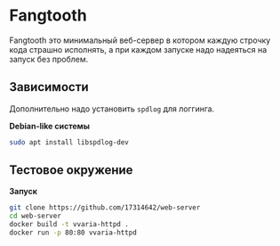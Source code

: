 # Fangtooth

Fangtooth это минимальный веб-сервер в котором каждую строчку кода страшно исполнять, а при каждом запуске надо надеяться на запуск без проблем.

## Зависимости

Дополнительно надо установить `spdlog` для логгинга.

**Debian-like системы**
```bash
sudo apt install libspdlog-dev
```

## Тестовое окружение

**Запуск**
```bash
git clone https://github.com/17314642/web-server
cd web-server
docker build -t vvaria-httpd .
docker run -p 80:80 vvaria-httpd
```

